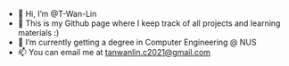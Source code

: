 - 👋 Hi, I’m @T-Wan-Lin
- 👀 This is my Github page where I keep track of all projects and learning materials :)
- 🌱 I’m currently getting a degree in Computer Engineering @ NUS
- 📫 You can email me at tanwanlin.c2021@gmail.com

<!---
T-Wan-Lin/T-Wan-Lin is a ✨ special ✨ repository because its `README.md` (this file) appears on your GitHub profile.
You can click the Preview link to take a look at your changes.
--->
